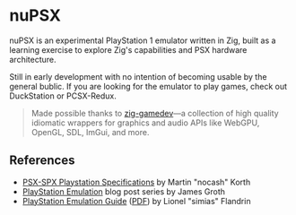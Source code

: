 # nuPSX

nuPSX is an experimental PlayStation 1 emulator written in Zig, built as a learning exercise to explore Zig's capabilities and PSX hardware architecture. 

Still in early development with no intention of becoming usable by the general bublic. If you are looking for the emulator to play games, check out DuckStation or PCSX-Redux.

> Made possible thanks to [zig-gamedev](https://github.com/zig-gamedev)—a collection of high quality idiomatic wrappers for graphics and audio APIs like WebGPU, OpenGL, SDL, ImGui, and more.

## References
 
 * [PSX-SPX Playstation Specifications](https://problemkaputt.de/psx-spx.htm) by Martin "nocash" Korth 
 * [PlayStation Emulation](https://jsgroth.dev/blog/posts/ps1-cpu/) blog post series by  James Groth
 * [PlayStation Emulation Guide](https://github.com/simias/psx-guide) ([PDF](https://github.com/simias/psx-guide/issues/4#issuecomment-181339467)) by Lionel "simias" Flandrin
